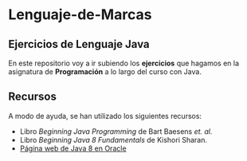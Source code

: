 # Lenguaje-de-Marcas
## Ejercicios de Lenguaje Java ##
En este repositorio voy a ir subiendo los **ejercicios** que hagamos en la asignatura de **Programación** a lo largo del curso con Java.

## Recursos ##
A modo de ayuda, se han utilizado los siguientes recursos:

 - Libro *Beginning Java Programming* de Bart Baesens *et. al.*
 - Libro *Beginning Java 8 Fundamentals* de Kishori Sharan.
 - [Página web de Java 8 en Oracle](https://docs.oracle.com/javase/8/docs/api/)
